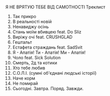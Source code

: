 
Я НЕ ВРЯТУЮ ТЕБЕ ВІД САМОТНОСТІ
Треклист
1. Так прикро
2. В реальності новій
3. Ненавиджу осінь
4. Стань моїм вбивцею feat. Do Sliz
5. Виріжу очі feat. CRUSHGLAD
6. Гештальт 
7. Естафета страждань feat. SadSvit
8. Я - Апатія! Ти - Апатія! Ми - Апатія! 
9. Чоло feat. Sick Solution
10. Смерть, 2д та котики
11. Хто тебе любив
12. С.О.Л.І. (сумні об'єднані людські історії) 
13. Наче корм 
14. Не помирай
15. Сьогодні. Завтра. Поряд. Завжди.

